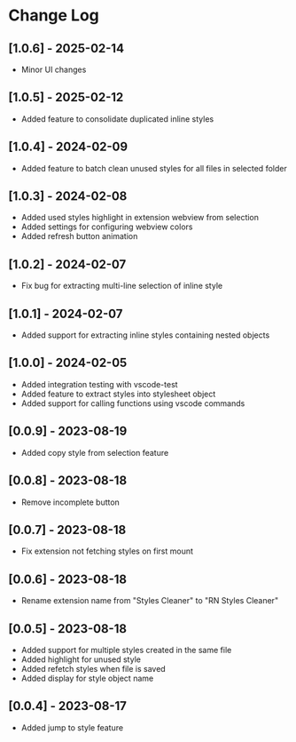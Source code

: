# Change Log

## [1.0.6] - 2025-02-14

- Minor UI changes

## [1.0.5] - 2025-02-12

- Added feature to consolidate duplicated inline styles

## [1.0.4] - 2024-02-09

- Added feature to batch clean unused styles for all files in selected folder

## [1.0.3] - 2024-02-08

- Added used styles highlight in extension webview from selection
- Added settings for configuring webview colors
- Added refresh button animation

## [1.0.2] - 2024-02-07

- Fix bug for extracting multi-line selection of inline style

## [1.0.1] - 2024-02-07

- Added support for extracting inline styles containing nested objects

## [1.0.0] - 2024-02-05

- Added integration testing with vscode-test
- Added feature to extract styles into stylesheet object
- Added support for calling functions using vscode commands

## [0.0.9] - 2023-08-19

- Added copy style from selection feature

## [0.0.8] - 2023-08-18

- Remove incomplete button

## [0.0.7] - 2023-08-18

- Fix extension not fetching styles on first mount

## [0.0.6] - 2023-08-18

- Rename extension name from "Styles Cleaner" to "RN Styles Cleaner"

## [0.0.5] - 2023-08-18

- Added support for multiple styles created in the same file
- Added highlight for unused style
- Added refetch styles when file is saved
- Added display for style object name

## [0.0.4] - 2023-08-17

- Added jump to style feature
